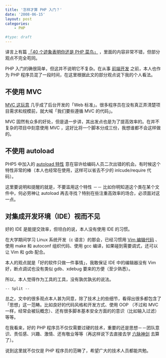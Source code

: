 ```yaml
---
title: '怎样才算 PHP 入门？'
date: '2008-06-15'
layout: post
categories:
    - PHP

#type: draft
---
```


译言上有篇 [「40 个迹象表明你还是 PHP 菜鸟」](http://www.yeeyan.com/articles/view/davidkoree/9329) ，里面的内容非常不错，但部分观点不完全苟同。

PHP 入门的确很简单，但这并不说明它不复杂。在从事 [前端开发]({{site.urls}}/posts/111/) 之前，本人也作为 PHP 程序员混了一段时间，在这里根据此文的部分观点说下我的个人看法。


## 不使用 MVC

 [MVC 这玩意]({{site.urls}}/posts/960/) 几乎成了后台开发的「Web 标准」。很多程序员在没有真正弄清楚项目需求和规模前，就大喊「我们要些遵循 MVC 的代码」。

MVC 固然有众多的好处，但是退一步讲，其出发点也是为了提高效率的。在并不复杂的项目中刻意使用 MVC ，这好比将一个脚本分成三份，我想谁都不会这样做的。


## 不使用 autoload

PHP5 中加入的  [autoload 特性](http://cn2.php.net/__autoload) 意在容许给编码人员二次出错的机会。有时候这个特性非常的棒（本人也经常在使用，这样可以省去不少的 inlcude/require 代码）。

这里要说明和提醒的就是，不要滥用这个特性 －－ 比如你明知道这个类在某个文件中，何必劳神让 autoload 再去寻找？特别在些注重高效率的场合，必须面对这一点。


## 对集成开发环境（IDE）视而不见

好的 IDE 是能提交效率，但坦白的说，本人没有使用 IDE 的习惯。

在大学期间学习 Linux 系统开发（c 语言）的那会，已经习惯用  [Vim 编辑代码](http://www.gracecode.com/Main/Category/496) 、使用 make 和 autoconf 组织代码、使用 gcc 编译，如果碰到需要调式，还可以让 Vim 和 gdb 配合。

本人的观点就是「好的软件只做一件事情」，我敢保证 IDE 中的编辑器没有 Vim 好，断点调试也没有类似 gdb、xdebug 要来的方便（至少熟悉）。

所以，本人觉得作为工具的工具，没有孰优孰劣的说法。

`-- Split --`

总之，文中的很多观点本人甚为同意，除了技术上的些细节，看得出很多都包含了「思想」这一范畴。比如良好的代码风格和开发方式、使用 OOP （不过和 MVC 一样，经常会被玩概念）、还有很多脚本基本安全方面的的意识（比如输入过滤）等等。

在我看来，好的 PHP 程序员不仅仅需要过硬的技术，重要的还是思想－－团队意识、责任感、兴趣、激情、还有敬业等等（再这样说下去直接去学  [六脉神剑](http://graywp.blogbus.com/logs/7872644.html)  去算了）。

说到这里就不仅仅是 PHP 程序员的范畴了，希望广大的技术人员都能共勉。
